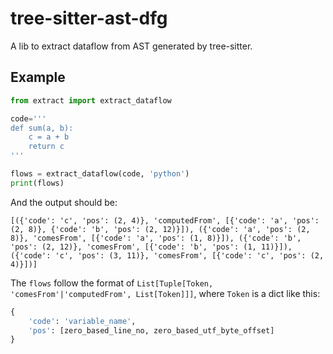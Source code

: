 # tree-sitter-ast-dfg

A lib to extract dataflow from AST generated by tree-sitter.

## Example

```python
from extract import extract_dataflow

code='''
def sum(a, b):
    c = a + b
    return c
'''

flows = extract_dataflow(code, 'python')
print(flows)
```

And the output should be:
```
[({'code': 'c', 'pos': (2, 4)}, 'computedFrom', [{'code': 'a', 'pos': (2, 8)}, {'code': 'b', 'pos': (2, 12)}]), ({'code': 'a', 'pos': (2, 8)}, 'comesFrom', [{'code': 'a', 'pos': (1, 8)}]), ({'code': 'b', 'pos': (2, 12)}, 'comesFrom', [{'code': 'b', 'pos': (1, 11)}]), ({'code': 'c', 'pos': (3, 11)}, 'comesFrom', [{'code': 'c', 'pos': (2, 4)}])]
```

The `flows` follow the format of `List[Tuple[Token, 'comesFrom'|'computedFrom', List[Token]]]`,
where `Token` is a dict like this:
```python
{
    'code': 'variable_name',
    'pos': [zero_based_line_no, zero_based_utf_byte_offset]
}
```
